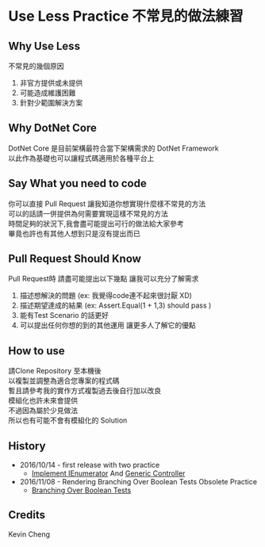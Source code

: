 # Use Less Practice 不常見的做法練習

## Why Use Less

不常見的幾個原因<br/>
1. 非官方提供或未提供<br/>
2. 可能造成維護困難<br/>
3. 針對少範圍解決方案<br/>

## Why DotNet Core

DotNet Core 是目前架構最符合當下架構需求的 DotNet Framework<br/>
以此作為基礎也可以讓程式碼適用於各種平台上<br/>

## Say What you need to code

你可以直接 Pull Request 讓我知道你想實現什麼樣不常見的方法<br/>
可以的話請一併提供為何需要實現這樣不常見的方法<br/>
時間足夠的狀況下,我會盡可能提出可行的做法給大家參考<br/>
畢竟也許也有其他人想到只是沒有提出而已<br/>

## Pull Request Should Know

Pull Request時 請盡可能提出以下幾點 讓我可以充分了解需求<br/>
1. 描述想解決的問題 (ex: 我覺得code連不起來很討厭 XD)<br/>
2. 描述期望達成的結果 (ex: Assert.Equal(1 + 1,3) should pass )<br/>
3. 能有Test Scenario 的話更好<br/>
4. 可以提出任何你想的到的其他運用 讓更多人了解它的優點<br/>

## How to use

請Clone Repository 至本機後<br/>
以複製並調整為適合您專案的程式碼<br/>
暫且請參考我的實作方式複製過去後自行加以改良<br/>
模組化也許未來會提供<br/>
不過因為屬於少見做法 <br/>
所以也有可能不會有模組化的 Solution

## History

- 2016/10/14 - first release with two practice 
  - [Implement IEnumerator](https://github.com/dcvsling/UseLess/tree/master/CSharp/Linq/EnumeratorImpl) And [Generic Controller](https://github.com/dcvsling/UseLess/tree/master/CSharp/Mvc/GenericController)
- 2016/11/08 - Rendering Branching Over Boolean Tests Obsolete Practice
  - [Branching Over Boolean Tests](https://github.com/dcvsling/UseLess/tree/master/CSharp/Syntex/BranchingOverBoolean)

## Credits

Kevin Cheng<br/>

